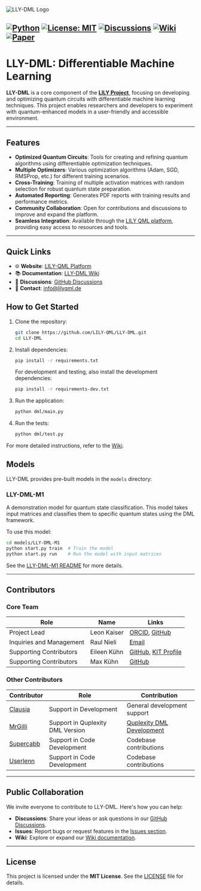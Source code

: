   <img src="https://github.com/user-attachments/assets/2b6d0eba-8297-4f34-8cf3-c9a261f9e17e" alt="LLY-DML Logo">
</div>

[![Python](https://img.shields.io/pypi/pyversions/lly-dml.svg)](https://badge.fury.io/py/lly-dml)
[![License: MIT](https://img.shields.io/badge/License-MIT-yellow.svg)](https://opensource.org/licenses/MIT)
[![Discussions](https://img.shields.io/github/discussions/LILY-QML/LLY-DML)](https://github.com/LILY-QML/LLY-DML/discussions)
[![Wiki](https://img.shields.io/badge/Documentation-Wiki-blue)](https://github.com/LILY-QML/LLY-DML/wiki)
[![Paper](https://img.shields.io/badge/LLY--DML%20Paper-PDF-blue)](https://github.com/user-attachments/files/18493198/LLY-DML-ENGLISH.pdf)
---


# **LLY-DML: Differentiable Machine Learning**

**LLY-DML** is a core component of the [**LILY Project**](https://www.lilyqml.de), focusing on developing and optimizing quantum circuits with differentiable machine learning techniques. This project enables researchers and developers to experiment with quantum-enhanced models in a user-friendly and accessible environment.

---

## **Features**
- **Optimized Quantum Circuits**: Tools for creating and refining quantum algorithms using differentiable optimization techniques.
- **Multiple Optimizers**: Various optimization algorithms (Adam, SGD, RMSProp, etc.) for different training scenarios.
- **Cross-Training**: Training of multiple activation matrices with random selection for robust quantum state preparation.
- **Automated Reporting**: Generates PDF reports with training results and performance metrics.
- **Community Collaboration**: Open for contributions and discussions to improve and expand the platform.
- **Seamless Integration**: Available through the [LILY QML platform](https://www.lilyqml.de), providing easy access to resources and tools.

---

## **Quick Links**
- 🌐 **Website**: [LILY-QML Platform](https://www.lilyqml.de)
- 📚 **Documentation**: [LLY-DML Wiki](https://github.com/LILY-QML/LLY-DML/wiki)
- 💬 **Discussions**: [GitHub Discussions](https://github.com/LILY-QML/LLY-DML/discussions)
- 📧 **Contact**: [info@lilyqml.de](mailto:info@lilyqml.de)



## **How to Get Started**
1. Clone the repository:
   ```bash
   git clone https://github.com/LILY-QML/LLY-DML.git
   cd LLY-DML
   ```
2. Install dependencies:
   ```bash
   pip install -r requirements.txt
   ```
   For development and testing, also install the development dependencies:
   ```bash
   pip install -r requirements-dev.txt
   ```
3. Run the application:
   ```bash
   python dml/main.py
   ```
4. Run the tests:
   ```bash
   python dml/test.py
   ```

For more detailed instructions, refer to the [Wiki](https://github.com/LILY-QML/LLY-DML/wiki).

## Models

LLY-DML provides pre-built models in the `models` directory:

### LLY-DML-M1

A demonstration model for quantum state classification. This model takes input matrices and classifies them to specific quantum states using the DML framework.

To use this model:

```bash
cd models/LLY-DML-M1
python start.py train  # Train the model
python start.py run    # Run the model with input matrices
```

See the [LLY-DML-M1 README](models/LLY-DML-M1/README.md) for more details.

---

## **Contributors**

### Core Team

| Role                     | Name          | Links                                                                                                                |
|--------------------------|---------------|----------------------------------------------------------------------------------------------------------------------|
| Project Lead             | Leon Kaiser   | [ORCID](https://orcid.org/0009-0000-4735-2044), [GitHub](https://github.com/xleonplayz)                              |
| Inquiries and Management | Raul Nieli    | [Email](mailto:raul.nieli@lilyqml.de)                                                                                |
| Supporting Contributors  | Eileen Kühn   | [GitHub](https://github.com/eileen-kuehn), [KIT Profile](https://www-kseta.ttp.kit.edu/fellows/Eileen.Kuehn/)        |
| Supporting Contributors  | Max Kühn      | [GitHub](https://github.com/maxfischer2781)                                                                          |

### Other Contributors

| Contributor                                               | Role                                       | Contribution                                      |
|-----------------------------------------------------------|--------------------------------------------|---------------------------------------------------|
| [Clausia](https://github.com/clausia)                     | Support in Development                     | General development support                       |
| [MrGilli](https://github.com/orgs/LILY-QML/people/MrGilli) | Support in Quplexity DML Version           | [Quplexity DML Development](https://github.com/MrGilli?tab=repositories) |
| [Supercabb](https://github.com/orgs/LILY-QML/people/Supercabb) | Support in Code Development                | Codebase contributions                            |
| [Userlenn](https://github.com/userlenn)                   | Support in Code Development                | Codebase contributions                            |

---

## **Public Collaboration**

We invite everyone to contribute to LLY-DML. Here's how you can help:
- **Discussions**: Share your ideas or ask questions in our [GitHub Discussions](https://github.com/LILY-QML/LLY-DML/discussions).
- **Issues**: Report bugs or request features in the [Issues section](https://github.com/LILY-QML/LLY-DML/issues).
- **Wiki**: Explore or expand our [Wiki documentation](https://github.com/LILY-QML/LLY-DML/wiki).

---

## **License**

This project is licensed under the **MIT License**. See the [LICENSE](https://opensource.org/licenses/MIT) file for details.
